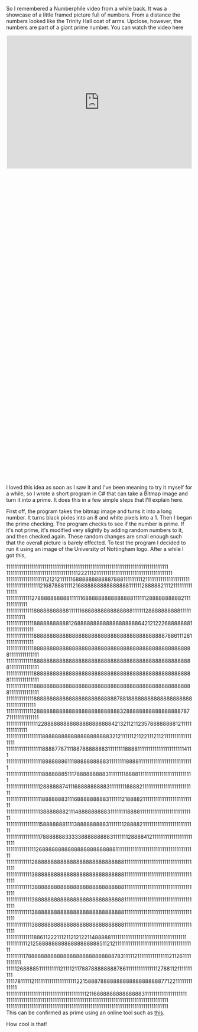 So I remembered a Numberphile video from a while back. It was a showcase of a little framed picture full of numbers. From a distance the numbers looked like the Trinity Hall coat of arms. Upclose, however, the numbers are part of a giant prime number. You can watch the video here

<div style="max-width: 500px; margin: 0 auto; height: 30vh">
<iframe width=100% height=360 src="https://www.youtube.com/embed/fQQ8IiTWHhg" frameborder="0" allow="accelerometer; autoplay; encrypted-media; gyroscope; picture-in-picture" allowfullscreen></iframe>
</div>

I loved this idea as soon as I saw it and I've been meaning to try it myself for a while, so I wrote a short program in C# that can take a Bitmap image and turn it into a prime. It does this in a few simple steps that I'll explain here.

First off, the program takes the bitmap image and turns it into a long number. It turns black pixles into an 8 and white pixels into a 1.
Then I began the prime checking. The program checks to see if the number is prime. If it's not prime, it's modified very slightly by adding random numbers to it, and then checked again. These random changes are small enough such that the overall picture is barely effected. To test the program I decided to run it using an image of the University of Nottingham logo. After a while I got this,

<label>
11111111111111111111111111111111111111111111111111111111111111111111111111111
11111111111111111111111111111111112221112111111111111111111111111111111111111
11111111111111111112121211111168888888888878881111111112111111111111111111111
11111111111111112168788811112168888888888888881111112888882111211111111111111
11111111111127888888888811111168888888888888881111112888888888821111111111111
11111111111118888888888811111168888888888888881111112888888888811111111111111
11111111111118888888888812688888888888888888886421212226888888811111111111111
11111111111118888888888888888888888888888888888888888878861112811111111111111
11111111111118888888888888888888888888888888888888888888888888811111111111111
11111111111118888888888888888888888888888888888888888888888888811111111111111
11111111111118888888888888888888888888888888888888888888888888811111111111111
11111111111118888888888888888888888888888888888888888888888888811111111111111
11111111111118888888888888888888888888878818888888888888888888811111111111111
11111111111112888888888888888888888888883288888888888888888787711111111111111
11111111111111122888888888888888888888421321121123578888888812111111111111111
11111111111111111888888888888888888888321211111121122111211211111111111111111
11111111111111111888877871118878888888311111111888811111111111111111111114111
11111111111111111888888861118888888888311111111888811111111111111111111111111
11111111111111111888888851117888888888311111111888811111111111111111111111111
11111111111111112888888741116888888888311111111888821111111111111111111111111
11111111111111111888888831116888888888311111121888821111111111111111111111111
11111111111111113888888821114888888888311111111888811111111111111111111111111
11111111111111115888888811113888888888311111112888821111111111111111111111111
11111111111111117888888833333888888888311111112888841211111111111111111111111
11111111111111268888888888888888888888811111111111111111111111111111111111111
11111111111128888888888888888888888888888111111111111111111111111111111111111
11111111111138888888888888888888888888888111111111111111111111111111111111111
11111111111138888888888888888888888888888111111111111111111111111111111111111
11111111111138888888888888888888888888888111111111111111111111111111111111111
11111111111138888888888888888888888888888111111111111111111111111111111111111
11111111111138888888888888888888888888888111111111111111111111111111111111111
11111111111118861122211121121212211488888111111111111111111111111111111111111
11111111112125888888888888888888851121211111111111111111111111111111111111111
11111111178888888888888888888888888887831111121111111111111112112611111111111
11111268888511111111112111121178878888888878611111111111111127881121111111111
11117811111211111111111111111111221588878888888888888888888771221111111111111
11111111111111111111111111111111111111211688888888888888311111111111111111111
11111111111111111111111111111111111111111111111111111111111111111111111111111
11111111111111111111111111111111111111111111111111111111111111111111111111111
</label>

</br>
This can be confirmed as prime using an online tool such as <a href="https://www.alpertron.com.ar/ECM.HTM">this</a>. 

How cool is that!